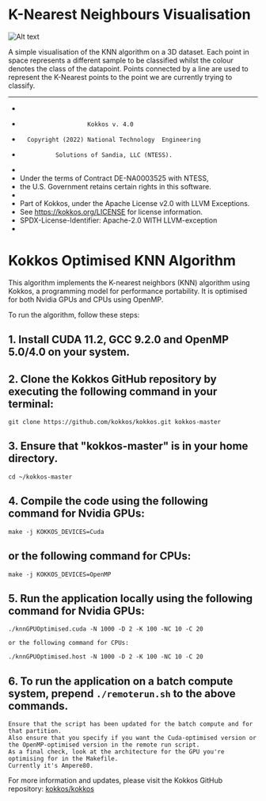 # K-Nearest Neighbours Visualisation

![Alt text](https://media.discordapp.net/attachments/891721126340853761/1390293555184140329/Screenshot_2025-07-03_123000.png?ex=6867bb45&is=686669c5&hm=e9394c6ba59afa43ee09ab08e615d31fd56c72655d8dd7d21868a90d6a23fa2f&=&format=webp&quality=lossless "Visualisation of KNN")

A simple visualisation of the KNN algorithm on a 3D dataset. Each point in space represents a different sample to be classified whilst the colour denotes the class of the datapoint.
Points connected by a line are used to represent the K-Nearest points to the point we are currently trying to classify.

 * ************************************************************************
 *
 *                        Kokkos v. 4.0
 *       Copyright (2022) National Technology  Engineering
 *               Solutions of Sandia, LLC (NTESS).
 *
 * Under the terms of Contract DE-NA0003525 with NTESS,
 * the U.S. Government retains certain rights in this software.
 *
 * Part of Kokkos, under the Apache License v2.0 with LLVM Exceptions.
 * See https://kokkos.org/LICENSE for license information.
 * SPDX-License-Identifier: Apache-2.0 WITH LLVM-exception
 *
 

 # Kokkos Optimised KNN Algorithm
 
 This algorithm implements the K-nearest neighbors (KNN) algorithm using Kokkos, a programming model for performance portability. 
 It is optimised for both Nvidia GPUs and CPUs using OpenMP.
 
 To run the algorithm, follow these steps:
 
 ## 1. Install CUDA 11.2, GCC 9.2.0 and OpenMP 5.0/4.0 on your system.
 
 ## 2. Clone the Kokkos GitHub repository by executing the following command in your terminal:

    git clone https://github.com/kokkos/kokkos.git kokkos-master

 
 ## 3. Ensure that "kokkos-master" is in your home directory.

    cd ~/kokkos-master

 
 ## 4. Compile the code using the following command for Nvidia GPUs:

    make -j KOKKOS_DEVICES=Cuda

 ## or the following command for CPUs:

    make -j KOKKOS_DEVICES=OpenMP

 
 ## 5. Run the application locally using the following command for Nvidia GPUs:

    ./knnGPUOptimised.cuda -N 1000 -D 2 -K 100 -NC 10 -C 20

    or the following command for CPUs:

    ./knnGPUOptimised.host -N 1000 -D 2 -K 100 -NC 10 -C 20

 
 ## 6. To run the application on a batch compute system, prepend `./remoterun.sh` to the above commands.
    Ensure that the script has been updated for the batch compute and for that partition.
    Also ensure that you specify if you want the Cuda-optimised version or the OpenMP-optimised version in the remote run script.
    As a final check, look at the architecture for the GPU you're optimising for in the Makefile.
    Currently it's Ampere80.
 
 For more information and updates, please visit the Kokkos GitHub repository: [kokkos/kokkos](https://github.com/kokkos/kokkos)

